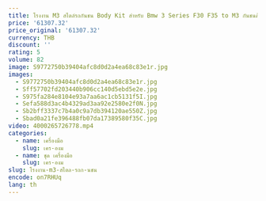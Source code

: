 ```yaml
---
title: โรงงาน M3 สไตล์รถกันชน Body Kit สําหรับ Bmw 3 Series F30 F35 to M3 กันชนด้านหน้าด้านหลังกันชนด้านข้างกระโปรง Fenders Hood
price: '61307.32'
price_original: '61307.32'
currency: THB
discount: ''
rating: 5
volume: 82
image: S9772750b39404afc8d0d2a4ea68c83e1r.jpg
images:
  - S9772750b39404afc8d0d2a4ea68c83e1r.jpg
  - Sff57702fd203440b906cc140d5ebd5e2e.jpg
  - S975fa284e8104e93a7aa6ac1cb5131f5I.jpg
  - Sefa588d3ac4b4329ad3aa92e2580e2f0N.jpg
  - Sb2bff3337c7b4a0c9a7db394120ae550Z.jpg
  - Sbad0a21fe396488fb07da17389580f35C.jpg
video: 4000265726778.mp4
categories:
  - name: เครื่องมือ
    slug: เคร-องม
  - name: ชุด เครื่องมือ
    slug: เคร-องม
slug: โรงงาน-m3-สไตล-รถก-นชน
encode: on7RHUq
lang: th
---
```

  